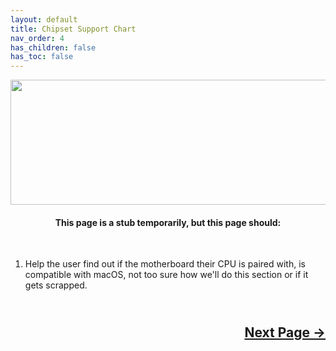 ```yaml
---
layout: default
title: Chipset Support Chart
nav_order: 4
has_children: false
has_toc: false
---
```


<style>
  .next-button-container {
      text-align: right;
    }

  .next-button {
      top: 0px;
      bottom: 0px;
      left: 0px;
      right: 0px;
  }
</style>

<p align="center">
  <img width="650" height="200" src="../../../../assets/Header-ChipsetSupportChart.png">
</p>

<h4 align="center">This page is a stub temporarily, but this page should:</h4>
<br>

1. Help the user find out if the motherboard their CPU is paired with, is compatible with macOS, not too sure how we'll do this section or if it gets scrapped.

<h2 align="center">
  <br>
  <div class="next-button-container">
  <a class="next-button" href="../../05-StorageSupport/index/">Next Page &rarr;</a>
  </div>
  <br>
</h2>
